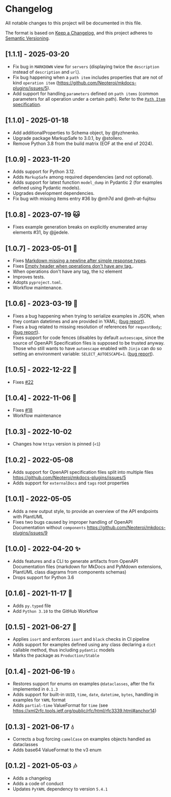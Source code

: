 # Changelog

All notable changes to this project will be documented in this file.

The format is based on [Keep a Changelog](https://keepachangelog.com/en/1.0.0/),
and this project adheres to [Semantic Versioning](https://semver.org/spec/v2.0.0.html).

## [1.1.1] - 2025-03-20

- Fix bug in `MARKDOWN` view for `servers` (displaying twice the `description`
  instead of `description` and `url`).
- Fix bug happening when a `path item` includes properties that are not of kind
  `operation item` (https://github.com/Neoteroi/mkdocs-plugins/issues/5).
- Add support for handling `parameters` defined on `path items` (common
  parameters for all operation under a certain path).
  Refer to the [`Path Item` specification](https://swagger.io/specification/#path-item-object).

## [1.1.0] - 2025-01-18

- Add additionalProperties to Schema object, by @tyzhnenko.
- Upgrade package MarkupSafe to 3.0.1, by @stollero.
- Remove Python 3.8 from the build matrix (EOF at the end of 2024).

## [1.0.9] - 2023-11-20
- Adds support for Python 3.12.
- Adds `MarkupSafe` among required dependencies (and not optional).
- Adds support for latest function `model_dump` in Pydantic 2 (for examples
  defined using Pydantic models).
- Upgrades development dependencies.
- Fix bug with missing items entry #36 by @mh7d and @mh-at-fujitsu

## [1.0.8] - 2023-07-19 :cat:
- Fixes example generation breaks on explicitly enumerated array elements #31,
  by @jjedele.

## [1.0.7] - 2023-05-01 :toolbox:
- Fixes [Markdown missing a newline after simple response types](https://github.com/Neoteroi/essentials-openapi/issues/27).
- Fixes [Empty header when operations don't have any tag.](https://github.com/Neoteroi/essentials-openapi/issues/28).
- When operations don't have any tag, the `h2` element
- Improves tests.
- Adopts `pyproject.toml`.
- Workflow maintenance.

## [1.0.6] - 2023-03-19 :snail:
- Fixes a bug happening when trying to serialize examples in JSON, when they
  contain datetimes and are provided in YAML;
  ([bug report](https://github.com/Neoteroi/mkdocs-plugins/issues/35)).
- Fixes a bug related to missing resolution of references for `requestBody`;
  ([bug report](https://github.com/Neoteroi/essentials-openapi/issues/21)).
- Fixes support for code fences (disables by default `autoescape`, since the
  source of OpenAPI Specification files is supposed to be trusted anyway.
  Those who still wants to have `autoescape` enabled with `Jinja` can do so
  setting an environment variable: `SELECT_AUTOESCAPE=1`.
  ([bug report](https://github.com/Neoteroi/essentials-openapi/issues/24)).

## [1.0.5] - 2022-12-22 :santa:
- Fixes [#22](https://github.com/Neoteroi/essentials-openapi/issues/22)

## [1.0.4] - 2022-11-06 :snake:
- Fixes [#18](https://github.com/Neoteroi/essentials-openapi/issues/18)
- Workflow maintenance

## [1.0.3] - 2022-10-02
- Changes how `httpx` version is pinned (`<1`)

## [1.0.2] - 2022-05-08
- Adds support for OpenAPI specification files split into multiple files
  https://github.com/Neoteroi/mkdocs-plugins/issues/5
- Adds support for `externalDocs` and `tags` root properties

## [1.0.1] - 2022-05-05
- Adds a new output style, to provide an overview of the API endpoints with
  PlantUML
- Fixes two bugs caused by improper handling of OpenAPI Documentation without
  `components` https://github.com/Neoteroi/mkdocs-plugins/issues/9

## [1.0.0] - 2022-04-20 :sparkles:
- Adds features and a CLI to generate artifacts from OpenAPI Documentation
  files (markdown for MkDocs and PyMdown extensions, PlantUML class diagrams
  from components schemas)
- Drops support for Python 3.6

## [0.1.6] - 2021-11-17 :gem:
- Adds `py.typed` file
- Add `Python 3.10` to the GitHub Workflow

## [0.1.5] - 2021-06-27 :european_castle:
- Applies `isort` and enforces `isort` and `black` checks in CI pipeline
- Adds support for examples defined using any class declaring a `dict` callable
  method, thus including `pydantic` models
- Marks the package as `Production/Stable`

## [0.1.4] - 2021-06-19 :droplet:
- Restores support for enums on examples `@dataclasses`, after the fix
  implemented in `0.1.3`
- Adds support for built-in `UUID`, `time`, `date`, `datetime`, `bytes`,
  handling in examples for `YAML` format
- Adds `partial-time` ValueFormat for `time` (see
  https://xml2rfc.tools.ietf.org/public/rfc/html/rfc3339.html#anchor14)

## [0.1.3] - 2021-06-17 :droplet:

- Corrects a bug forcing `camelCase` on examples objects handled as dataclasses
- Adds base64 ValueFormat to the v3 enum

## [0.1.2] - 2021-05-03 :notes:

- Adds a changelog
- Adds a code of conduct
- Updates `PyYAML` dependency to version `5.4.1`
